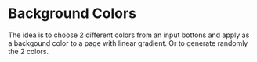 # Background Colors
<!-- Generate a random Background of a web page -->
The idea is to choose 2 different colors from an input bottons and apply as a backgound color to a page with linear gradient.
Or to generate randomly the 2 colors.
